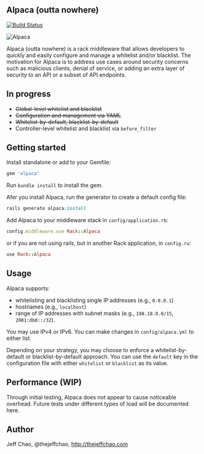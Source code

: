 ## Alpaca (outta nowhere)

[![Build Status](https://travis-ci.org/jeffchao/alpaca.png?branch=master)](https://travis-ci.org/jeffchao/alpaca)

![Alpaca](https://raw.github.com/jeffchao/alpaca/master/alpaca.jpeg)

Alpaca (outta nowhere) is a rack middleware that allows developers to quickly and easily configure and manage a whitelist and/or blacklist. The motivation for Alpaca is to address use cases around security concerns such as malicious clients, denial of service, or adding an extra layer of security to an API or a subset of API endpoints.

In progress
----------

- ~~Global-level whitelist and blacklist~~
- ~~Configuration and management via YAML~~
- ~~Whitelist-by-default, blacklist-by-default~~
- Controller-level whitelist and blacklist via `before_filter`

Getting started
----------

Install standalone or add to your Gemfile:

```ruby
gem 'alpaca'
```

Run `bundle install` to install the gem.

Afer you install Alpaca, run the generator to create a default config file:

```ruby
rails generate alpaca:install
```

Add Alpaca to your middleware stack in `config/application.rb`:

```ruby
config.middleware.use Rack::Alpaca
```

or if you are not using rails, but in another Rack application, in `config.ru`:

```ruby
use Rack::Alpaca
```

Usage
----------

Alpaca supports:

- whitelisting and blacklisting single IP addresses (e.g., `0.0.0.1`)
- hostnames (e.g., `localhost`)
- range of IP addresses with subnet masks (e.g., `198.18.0.0/15`, `2001:db8::/32`).

You may use IPv4 or IPv6. You can make changes in `config/alpaca.yml` to either list.

Depending on your strategy, you may choose to enforce a whitelist-by-default or blacklist-by-default approach. You can use the `default` key in the configuration file with either `whitelist` or `blacklist` as its value.

Performance (WIP)
----------

Through initial testing, Alpaca does not appear to cause noticeable overhead. Future tests under different types of load will be documented here.

Author
----------

Jeff Chao, @thejeffchao, http://thejeffchao.com
